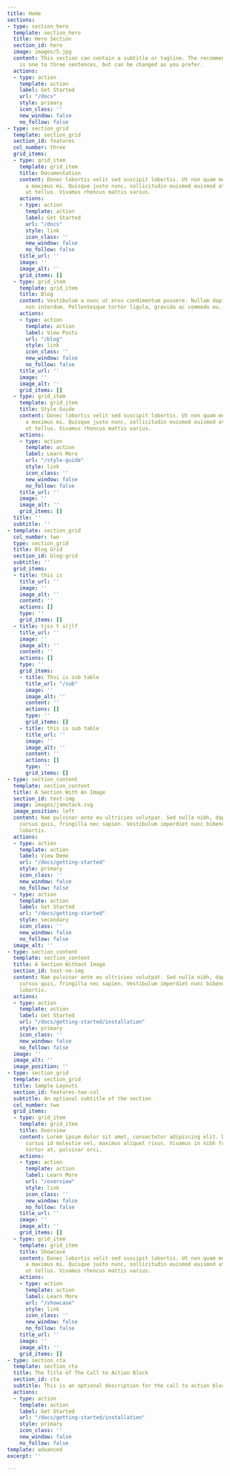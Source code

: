 ```yaml
---
title: Home
sections:
- type: section_hero
  template: section_hero
  title: Hero Section
  section_id: hero
  image: images/5.jpg
  content: This section can contain a subtitle or tagline. The recommended length
    is one to three sentences, but can be changed as you prefer.
  actions:
  - type: action
    template: action
    label: Get Started
    url: "/docs"
    style: primary
    icon_class: ''
    new_window: false
    no_follow: false
- type: section_grid
  template: section_grid
  section_id: features
  col_number: three
  grid_items:
  - type: grid_item
    template: grid_item
    title: Documentation
    content: Donec lobortis velit sed suscipit lobortis. Ut non quam metus. Nullam
      a maximus mi. Quisque justo nunc, sollicitudin euismod euismod at, tincidunt
      ut tellus. Vivamus rhoncus mattis varius.
    actions:
    - type: action
      template: action
      label: Get Started
      url: "/docs"
      style: link
      icon_class: ''
      new_window: false
      no_follow: false
    title_url: ''
    image: ''
    image_alt: ''
    grid_items: []
  - type: grid_item
    template: grid_item
    title: Blog
    content: Vestibulum a nunc ut eros condimentum posuere. Nullam dapibus quis nunc
      non interdum. Pellentesque tortor ligula, gravida ac commodo eu.
    actions:
    - type: action
      template: action
      label: View Posts
      url: "/blog"
      style: link
      icon_class: ''
      new_window: false
      no_follow: false
    title_url: ''
    image: ''
    image_alt: ''
    grid_items: []
  - type: grid_item
    template: grid_item
    title: Style Guide
    content: Donec lobortis velit sed suscipit lobortis. Ut non quam metus. Nullam
      a maximus mi. Quisque justo nunc, sollicitudin euismod euismod at, tincidunt
      ut tellus. Vivamus rhoncus mattis varius.
    actions:
    - type: action
      template: action
      label: Learn More
      url: "/style-guide"
      style: link
      icon_class: ''
      new_window: false
      no_follow: false
    title_url: ''
    image: ''
    image_alt: ''
    grid_items: []
  title: ''
  subtitle: ''
- template: section_grid
  col_number: two
  type: section_grid
  title: Blog Grid
  section_id: blog-grid
  subtitle: ''
  grid_items:
  - title: this is
    title_url: ''
    image: ''
    image_alt: ''
    content: ''
    actions: []
    type: ''
    grid_items: []
  - title: tjss t sljlf
    title_url: ''
    image: ''
    image_alt: ''
    content: ''
    actions: []
    type: ''
    grid_items:
    - title: Thsi is sub table
      title_url: "/sub"
      image: ''
      image_alt: ''
      content: ''
      actions: []
      type: ''
      grid_items: []
    - title: this is sub table
      title_url: ''
      image: ''
      image_alt: ''
      content: ''
      actions: []
      type: ''
      grid_items: []
- type: section_content
  template: section_content
  title: A Section With An Image
  section_id: text-img
  image: images/jamstack.svg
  image_position: left
  content: Nam pulvinar ante eu ultricies volutpat. Sed nulla nibh, dapibus sit amet
    cursus quis, fringilla nec sapien. Vestibulum imperdiet nunc bibendum consectetur
    lobortis.
  actions:
  - type: action
    template: action
    label: View Demo
    url: "/docs/getting-started"
    style: primary
    icon_class: ''
    new_window: false
    no_follow: false
  - type: action
    template: action
    label: Get Started
    url: "/docs/getting-started"
    style: secondary
    icon_class: ''
    new_window: false
    no_follow: false
  image_alt: ''
- type: section_content
  template: section_content
  title: A Section Without Image
  section_id: text-no-img
  content: Nam pulvinar ante eu ultricies volutpat. Sed nulla nibh, dapibus sit amet
    cursus quis, fringilla nec sapien. Vestibulum imperdiet nunc bibendum consectetur
    lobortis.
  actions:
  - type: action
    template: action
    label: Get Started
    url: "/docs/getting-started/installation"
    style: primary
    icon_class: ''
    new_window: false
    no_follow: false
  image: ''
  image_alt: ''
  image_position: ''
- type: section_grid
  template: section_grid
  title: Sample Layouts
  section_id: features-two-col
  subtitle: An optional subtitle of the section
  col_number: two
  grid_items:
  - type: grid_item
    template: grid_item
    title: Overview
    content: Lorem ipsum dolor sit amet, consectetur adipiscing elit. Donec nisl ligula,
      cursus id molestie vel, maximus aliquet risus. Vivamus in nibh fringilla, fringilla
      tortor at, pulvinar orci.
    actions:
    - type: action
      template: action
      label: Learn More
      url: "/overview"
      style: link
      icon_class: ''
      new_window: false
      no_follow: false
    title_url: ''
    image: ''
    image_alt: ''
    grid_items: []
  - type: grid_item
    template: grid_item
    title: Showcase
    content: Donec lobortis velit sed suscipit lobortis. Ut non quam metus. Nullam
      a maximus mi. Quisque justo nunc, sollicitudin euismod euismod at, tincidunt
      ut tellus. Vivamus rhoncus mattis varius.
    actions:
    - type: action
      template: action
      label: Learn More
      url: "/showcase"
      style: link
      icon_class: ''
      new_window: false
      no_follow: false
    title_url: ''
    image: ''
    image_alt: ''
    grid_items: []
- type: section_cta
  template: section_cta
  title: The Title of The Call to Action Block
  section_id: cta
  subtitle: This is an optional description for the call to action block.
  actions:
  - type: action
    template: action
    label: Get Started
    url: "/docs/getting-started/installation"
    style: primary
    icon_class: ''
    new_window: false
    no_follow: false
template: advanced
excerpt: ''

---
```

